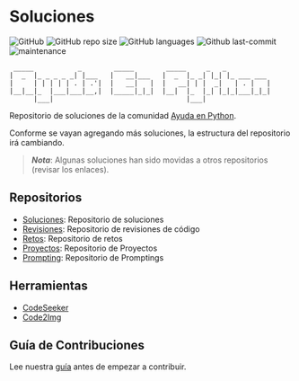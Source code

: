 # Soluciones

![GitHub](https://img.shields.io/github/license/AyudaEnPython/soluciones)
![GitHub repo size](https://img.shields.io/github/repo-size/AyudaEnPython/soluciones)
![GitHub languages](https://img.shields.io/github/languages/top/AyudaEnPython/soluciones)
![Github last-commit](https://img.shields.io/github/last-commit/AyudaEnPython/soluciones)
![maintenance](https://img.shields.io/maintenance/yes/2024)

     _____           _        _____        _____     _   _
    |  _  |_ _ _ _ _| |___   |   __|___   |  _  |_ _| |_| |_ ___ ___
    |     | | | | | . | .'|  |   __|   |  |   __| | |  _|   | . |   |
    |__|__|_  |___|___|__,|  |_____|_|_|  |__|  |_  |_| |_|_|___|_|_|
          |___|                                 |___|

Repositorio de soluciones de la comunidad [Ayuda en Python](https://www.facebook.com/groups/ayudaenpython/).

Conforme se vayan agregando más soluciones, la estructura del repositorio irá cambiando.

> **_Nota_**: Algunas soluciones han sido movidas a otros repositorios (revisar los enlaces).

## Repositorios

- [Soluciones](https://github.com/AyudaEnPython/Soluciones): Repositorio de soluciones
- [Revisiones](https://github.com/AyudaEnPython/Revisiones): Repositorio de revisiones de código
- [Retos](https://github.com/AyudaEnPython/Retos): Repositorio de retos
- [Proyectos](https://github.com/AyudaEnPython/Proyectos): Repositorio de Proyectos
- [Prompting](https://github.com/AyudaEnPython/Prompting): Repositorio de Promptings

## Herramientas

- [CodeSeeker](https://leugimkm.github.io/codeseeker/)
- [Code2Img](https://leugimkm.github.io/code2img/)

## Guía de Contribuciones

Lee nuestra [guía](CONTRIBUTING.md) antes de empezar a contribuir.
